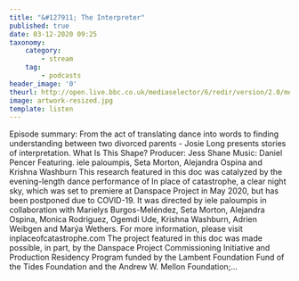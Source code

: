 ```yaml
---
title: "&#127911; The Interpreter"
published: true
date: 03-12-2020 09:25
taxonomy:
    category:
        - stream
    tag:
        - podcasts
header_image: '0'
theurl: http://open.live.bbc.co.uk/mediaselector/6/redir/version/2.0/mediaset/audio-nondrm-download/proto/http/vpid/p08yrm44.mp3
image: artwork-resized.jpg
template: listen
--- 
```

Episode summary: From the act of translating dance into words to finding understanding between two divorced parents - Josie Long presents stories of interpretation. What Is This Shape? Producer: Jess Shane Music: Daniel Pencer Featuring. iele paloumpis, Seta Morton, Alejandra Ospina and Krishna Washburn This research featured in this doc was catalyzed by the evening-length dance performance of In place of catastrophe, a clear night sky, which was set to premiere at Danspace Project in May 2020, but has been postponed due to COVID-19. It was directed by iele paloumpis in collaboration with Marielys Burgos-Meléndez, Seta Morton, Alejandra Ospina, Monica Rodriguez, Ogemdi Ude, Krishna Washburn, Adrien Weibgen and Marýa Wethers. For more information, please visit inplaceofcatastrophe.com The project featured in this doc was made possible, in part, by the Danspace Project Commissioning Initiative and Production Residency Program funded by the Lambent Foundation Fund of the Tides Foundation and the Andrew W. Mellon Foundation;…
